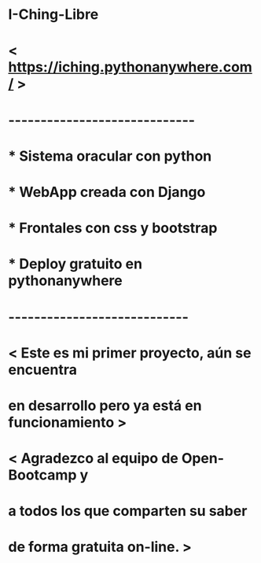 ﻿# I-Ching-Libre
#
# < https://iching.pythonanywhere.com/ >
#
#
# -----------------------------
# * Sistema oracular con python
# * WebApp creada con Django
# * Frontales con css y bootstrap
# * Deploy gratuito en pythonanywhere
#
# ----------------------------
#
#
# < Este es mi primer proyecto, aún se encuentra
#   en desarrollo pero ya está en funcionamiento >
#  
# < Agradezco al equipo de Open-Bootcamp y
#  a todos los que comparten su saber
#  de forma gratuita on-line. >
#
